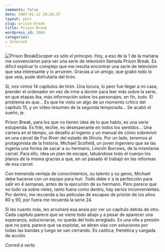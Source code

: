 ```yaml
---
comments: false
date: 2007-01-13 20:26:37
layout: post
slug: prison-break
title: Prison Break
wordpress_id: 3006
categories:
- Internet
---
```


![Prison Break](http://www.minid.net/images/prisonbreak.png)_Escapar es sólo el principio_. Hoy, a eso de la 1 de la mañana me convencieron para ver una serie de televisión llamada Prison Break. Es difícil explicar lo complejo que me resulta encontrar una serie de televisión que sea interesante y lo arruinen. Gracias a un amigo, que grabó todo lo que veía, pude disfrutarla del tirón.





Sí, nos vimos 14 capítulos de tirón. Una locura, lo peor fue llegar a mi casa, prender el ordenador en vez de irme a dormir para leer más sobre la serie, en que etapas iba, más información sobre los personajes, en fin, _todo_. El problema es que... Es que he visto un algo de un momento crítico del capítulo 15, y un vídeo resumen de la segunda temporada… Se acabó el sueño, je.





Prison Break, para los que no tienen idea de lo que hablo, es una serie estupenda. Es friki, techie, es desesperante en todos los sentidos... Una carrera en el tiempo, un desafío al ingenio y un manual de cómo sobrevivir en una cárcel de Fox River del estado de Illinois. Por un lado, tenemos al protagonista de la historia, Michael Scofield, un joven ingeniero que se las ingenia una forma de sacar a su hermano, Lincoln Burrows, de la mismísma carcel. Para ello, idea un plan de escape, tatuándose todo el cuerpo los planos de la misma gracias a que, en un pasado él trabajó en las reformas de esa carcel.





Con tremenda ventaja de conocimientos, su talento y su genio, Michael debe hacerse con un equipo para huir. Todo debe ir a la perfección para salir en 4 semanas, antes de la ejecución de su hermano. Pero parece que no todo va sobre rieles, tanto fuera como dentro, hay serios inconvenientes. Por dentro, me recuerda a las películas de escapes de prisión de los años 80 y 90, por fuera me recuerda la serie 24.





Si les cuento más, les arruinaré esa ansia por ver un capítulo detrás de otro. Cada capítulo parece que se viene todo abajo y a pesar de aparecer una esperanza, solucionarse, no queda del todo arreglado. Es una olla a presión que no para, parece que va explotar, se abren vías con soluciones por todas las bandas y luego se van cerrando. Es caótica, frenética y cargada de acción.





_Corred a verla._
